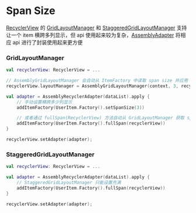 # Span Size

[RecyclerView] 的 [GridLayoutManager] 和 [StaggeredGridLayoutManager] 支持让一个 item 横跨多列显示，但 api 使用起来较为复杂，[AssemblyAdapter] 将相应 api 进行了封装使用起来更方便

### GridLayoutManager

```kotlin
val recyclerView: RecyclerView = ...

// AssemblyGridLayoutManager 会自动从 ItemFactory 中读取 span size 并应用
recyclerView.layoutManager = AssemblyGridLayoutManager(context, 3, recyclerView)

val adapter = AssemblyRecyclerAdapter(dataList).apply {
    // 手动设置横跨多少列显示
    addItemFactory(UserItem.Factory().setSpanSize(3))

    // 或者通过 fullSpan(RecyclerView) 方法自动从 GridLayoutManager 获取 span count
    addItemFactory(UserItem.Factory().fullSpan(recyclerView))
}

recyclerView.setAdapter(adapter);
```

### StaggeredGridLayoutManager

```kotlin
val recyclerView: RecyclerView = ...

val adapter = AssemblyRecyclerAdapter(dataList).apply {
    // StaggeredGridLayoutManager 只能设置充满
    addItemFactory(UserItem.Factory().fullSpan(recyclerView))
}

recyclerView.setAdapter(adapter);
```


[RecyclerView]: https://developer.android.google.cn/reference/androidx/recyclerview/widget/RecyclerView
[GridLayoutManager]: https://developer.android.google.cn/reference/androidx/recyclerview/widget/GridLayoutManager
[StaggeredGridLayoutManager]: https://developer.android.google.cn/reference/androidx/recyclerview/widget/StaggeredGridLayoutManager
[AssemblyAdapter]: https://github.com/panpf/assembly-adapter/blob/master/assembly-adapter/src/main/java/me/panpf/adapter/AssemblyAdapter.java
